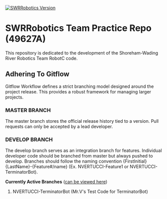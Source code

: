 [![SWRRobotics Version](https://img.shields.io/badge/version-0.1.0-blue.svg)](https://github.com/SWRRoboticsTeam/Practice/blob/master/CHANGELOG.md)

# SWRRobotics Team Practice Repo (49627A)
This repository is dedicated to the development of the Shoreham-Wading River Robotics Team RobotC code.

## Adhering To Gitflow
Gitflow Workflow defines a strict branching model designed around the project release. This provides a robust framework for managing larger projects.

### MASTER BRANCH

The master branch stores the official release history tied to a version. Pull requests can only be accepted by a lead developer.

### DEVELOP BRANCH

The develop branch serves as an integration branch for features. Individual developer code should be branched from master but always pushed to develop. Branches should follow the naming convention {FirstInitial}{LastName}-{Feature#/name} (Ex. NVERTUCCI-Feature1 or NVERTUCCI-TerminatorBot).

**Currently Active Branches** ([can be viewed here](https://github.com/SWRRoboticsTeam/Practice/branches))

1. NVERTUCCI-TerminatorBot (Mr.V's Test Code for TerminatorBot)
